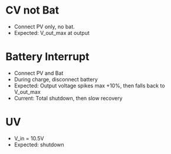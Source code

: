# CV not Bat
- Connect PV only, no bat.
- Expected: V_out_max at output

# Battery Interrupt
- Connect PV and Bat
- During charge, disconnect battery
- Expected: Output voltage spikes max +10%, then falls back to V_out_max
- Current: Total shutdown, then slow recovery


# UV
- V_in = 10.5V
- Expected: shutdown